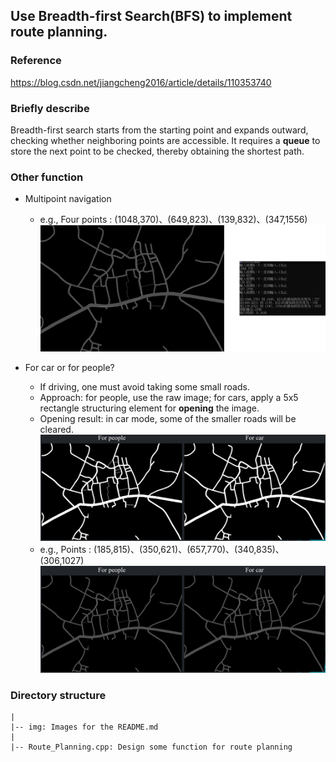 ## Use Breadth-first Search(BFS) to implement route planning.

### Reference 
https://blog.csdn.net/jiangcheng2016/article/details/110353740

### Briefly describe
Breadth-first search starts from the starting point and expands outward, checking whether neighboring points are accessible. It requires a **queue** to store the next point to be checked, thereby obtaining the shortest path.

### Other function
- Multipoint navigation
  - e.g., Four points : (1048,370)、(649,823)、(139,832)、(347,1556)
  ![Multipoint navigation](https://github.com/kunlin1013/Route_Planning_BFS/blob/main/img/Multipoint_navigation.png)

- For car or for people?
  - If driving, one must avoid taking some small roads.
  - Approach: for people, use the raw image; for cars, apply a 5x5 rectangle structuring element for **opening** the image.
  - Opening result: in car mode, some of the smaller roads will be cleared.
  ![Opening result](https://github.com/kunlin1013/Route_Planning_BFS/blob/main/img/opening.png)
  - e.g., Points : (185,815)、(350,621)、(657,770)、(340,835)、(306,1027)
  ![For car or for people?](https://github.com/kunlin1013/Route_Planning_BFS/blob/main/img/For%20car%20or%20people.png)

### Directory structure
```
|
|-- img: Images for the README.md
|
|-- Route_Planning.cpp: Design some function for route planning
```







